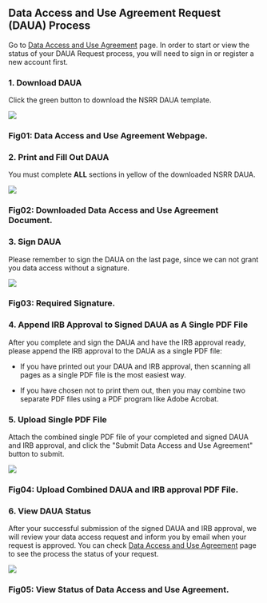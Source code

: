 ## Data Access and Use Agreement Request (DAUA) Process

Go to [Data Access and Use Agreement](https://sleepdata.org/daua) page.
In order to start or view the status of your DAUA Request process, you will need to sign in or register a new account first.

### 1. Download DAUA

Click the green button to download the NSRR DAUA template.

<div class="panel panel-default">
  <div class="panel-body center">
  <a href=":images_path:/tutorials/daua-01-page.png?inline=1">
    <img src=":images_path:/tutorials/daua-01-page.png">
  </a>
  </div>
  <div class="panel-footer">
    <h3 class="panel-title">Fig01: Data Access and Use Agreement Webpage.</h3>
  </div>
</div>

### 2. Print and Fill Out DAUA

You must complete **ALL** sections in yellow of the downloaded NSRR DAUA.

<div class="panel panel-default">
  <div class="panel-body center">
  <a href=":images_path:/tutorials/daua-02-doc.png?inline=1">
    <img src=":images_path:/tutorials/daua-02-doc.png">
  </a>
  </div>
  <div class="panel-footer">
    <h3 class="panel-title">Fig02: Downloaded Data Access and Use Agreement Document.</h3>
  </div>
</div>

### 3. Sign DAUA

Please remember to sign the DAUA on the last page, since we can not grant you data access without a signature.

<div class="panel panel-default">
  <div class="panel-body center">
  <a href=":images_path:/tutorials/daua-03-sign.png?inline=1">
    <img src=":images_path:/tutorials/daua-03-sign.png">
  </a>
  </div>
  <div class="panel-footer">
    <h3 class="panel-title">Fig03: Required Signature.</h3>
  </div>
</div>

### 4. Append IRB Approval to Signed DAUA as A Single PDF File

After you complete and sign the DAUA and have the IRB approval ready, please append the IRB approval to the DAUA as a single PDF file:

* If you have printed out your DAUA and IRB approval, then scanning all pages as a single PDF file is the most easiest way.

* If you have chosen not to print them out, then you may combine two separate PDF files using a PDF program like Adobe Acrobat.

### 5. Upload Single PDF File

Attach the combined single PDF file of your completed and signed DAUA and IRB approval, and click the "Submit Data Access and Use Agreement" button to submit.

<div class="panel panel-default">
  <div class="panel-body center">
  <a href=":images_path:/tutorials/daua-04-upload.png?inline=1">
    <img src=":images_path:/tutorials/daua-04-upload.png">
  </a>
  </div>
  <div class="panel-footer">
    <h3 class="panel-title">Fig04: Upload Combined DAUA and IRB approval PDF File.</h3>
  </div>
</div>

### 6. View DAUA Status

After your successful submission of the signed DAUA and IRB approval, we will review your data access request and inform you by email when your request is approved. You can check [Data Access and Use Agreement](https://sleepdata.org/daua) page to see the process the status of your request.

<div class="panel panel-default">
  <div class="panel-body center">
  <a href=":images_path:/tutorials/daua-05-after-submit.png?inline=1">
    <img src=":images_path:/tutorials/daua-05-after-submit.png">
  </a>
  </div>
  <div class="panel-footer">
    <h3 class="panel-title">Fig05: View Status of Data Access and Use Agreement.</h3>
  </div>
</div>
